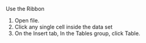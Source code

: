 Use the Ribbon

1. Open file.
2. Click any single cell inside the data set
3. On the Insert tab, In the Tables group, click Table.
